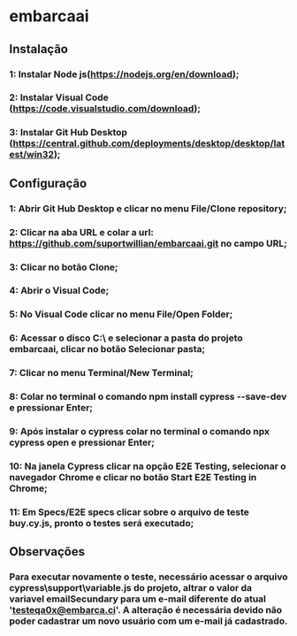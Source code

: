 # embarcaai

## Instalação
### 1: Instalar Node js(https://nodejs.org/en/download);
### 2: Instalar Visual Code (https://code.visualstudio.com/download);
### 3: Instalar Git Hub Desktop (https://central.github.com/deployments/desktop/desktop/latest/win32);

## Configuração
### 1: Abrir Git Hub Desktop e clicar no menu File/Clone repository;
### 2: Clicar na aba URL e colar a url: https://github.com/suportwillian/embarcaai.git no campo URL;
### 3: Clicar no botão Clone;
### 4: Abrir o Visual Code;
### 5: No Visual Code clicar no menu File/Open Folder;
### 6: Acessar o disco C:\ e selecionar a pasta do projeto embarcaai, clicar no botão Selecionar pasta;
### 7: Clicar no menu Terminal/New Terminal;
### 8: Colar no terminal o comando npm install cypress --save-dev e pressionar Enter;
### 9: Após instalar o cypress colar no terminal o comando npx cypress open e pressionar Enter;
### 10: Na janela Cypress clicar na opção E2E Testing, selecionar o navegador Chrome e clicar no botão Start E2E Testing in Chrome;
### 11: Em Specs/E2E specs clicar sobre o arquivo de teste buy.cy.js, pronto o testes será executado;


## Observações

### Para executar novamente o teste, necessário acessar o arquivo cypress\support\variable.js do projeto, altrar o valor da variavel emailSecundary para um e-mail diferente do atual 'testeqa0x@embarca.ci'. A alteração é necessária devido não poder cadastrar um novo usuário com um e-mail já cadastrado.
